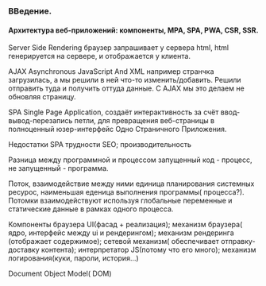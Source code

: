 ### ВВедение.
#### Архитектура веб-приложений: компоненты, MPA, SPA, PWA, CSR, SSR.

Server Side Rendering 	браузер запрашивает у сервера html, html генерируется на сервере, и отображается у клиента.

AJAX 	Asynchronous JаvaScript And XML например странчка загрузилась, а мы решили в ней что-то изменить/добавить. Решили отправить туда и получить оттуда данные. С AJAX мы это делаем не обновляя страницу.

SPA 	Single Page Application, создаёт интерактивность за счёт ввод-вывод-перезапись петли, для превращения веб-страницы в полноценный юзер-интерфейс Одно  Страничного Приложения.

Недостатки SPA 	трудности SEO; производительность

Разница между программной и процессом	запущенный код - процесс, не запущенный - программа.

Поток, взаимодействие между ними 	единица планирования системных ресурос, наименьшая еденица выполнения программы( процесса?). Потомки взаимодействуют используя глобальные переменные и статические данные в рамках одного процесса.

Компоненты браузера 	UI(фасад + реализация); механизм браузера( ядро, интерфейс между ui и рендерингом); механизм рендеринга (отображает содержимое); сетевой механизм( обеспечивает отправку-доставку контента); интерпретатор JS(потому что его много); механизм логирования(куки, пароли, история...)

Document Object Model( DOM) 	
